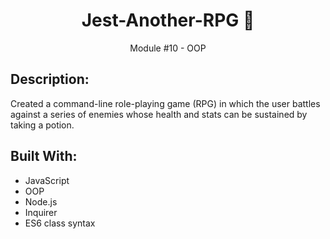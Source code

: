 <h1 align="center">Jest-Another-RPG 🧙 </h1> 
<p align="center">Module #10 - OOP</p>

## Description:
Created a command-line role-playing game (RPG) in which the user battles against a series of enemies whose health and stats can be sustained by taking a potion.

## Built With:
* JavaScript
* OOP
* Node.js
* Inquirer
* ES6 class syntax
